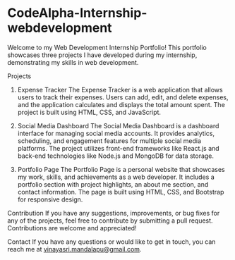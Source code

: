 # CodeAlpha-Internship-webdevelopment

Welcome to my Web Development Internship Portfolio! This portfolio showcases three projects I have developed during my internship, demonstrating my skills in web development.

Projects
1. Expense Tracker
The Expense Tracker is a web application that allows users to track their expenses. Users can add, edit, and delete expenses, and the application calculates and displays the total amount spent. The project is built using HTML, CSS, and JavaScript.

2. Social Media Dashboard
The Social Media Dashboard is a dashboard interface for managing social media accounts. It provides analytics, scheduling, and engagement features for multiple social media platforms. The project utilizes front-end frameworks like React.js and back-end technologies like Node.js and MongoDB for data storage.


3. Portfolio Page
The Portfolio Page is a personal website that showcases my work, skills, and achievements as a web developer. It includes a portfolio section with project highlights, an about me section, and contact information. The page is built using HTML, CSS, and Bootstrap for responsive design.

Contribution
If you have any suggestions, improvements, or bug fixes for any of the projects, feel free to contribute by submitting a pull request. Contributions are welcome and appreciated!

Contact
If you have any questions or would like to get in touch, you can reach me at vinayasri.mandalapu@gmail.com.
